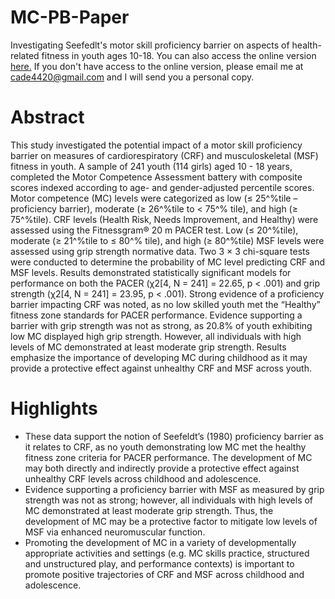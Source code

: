# MC-PB-Paper
 
 Investigating Seefedlt's motor skill proficiency barrier on aspects of health-related fitness in youth ages 10-18. You can also access the online version [here.](https://doi.org/10.1080/17461391.2022.2153300) If you don't have access to the online version, please email me at cade4420@gmail.com and I will send you a personal copy.

# Abstract
This study investigated the potential impact of a motor skill proficiency barrier on measures of
cardiorespiratory (CRF) and musculoskeletal (MSF) fitness in youth. A sample of 241 youth (114
girls) aged 10 - 18 years, completed the Motor Competence Assessment battery with composite
scores indexed according to age- and gender-adjusted percentile scores. Motor competence
(MC) levels were categorized as low (≤ 25^%tile – proficiency barrier), moderate (≥ 26^%tile to < 75^%
tile), and high (≥ 75^%tile). CRF levels (Health Risk, Needs Improvement, and Healthy) were
assessed using the Fitnessgram® 20 m PACER test. Low (≤ 20^%tile), moderate (≥ 21^%tile to ≤ 80^%
tile), and high (≥ 80^%tile) MSF levels were assessed using grip strength normative data. Two 3 × 3
chi-square tests were conducted to determine the probability of MC level predicting CRF and
MSF levels. Results demonstrated statistically significant models for performance on both the
PACER (χ2[4, N = 241] = 22.65, p < .001) and grip strength (χ2[4, N = 241] = 23.95, p < .001). Strong
evidence of a proficiency barrier impacting CRF was noted, as no low skilled youth met the
“Healthy” fitness zone standards for PACER performance. Evidence supporting a barrier with
grip strength was not as strong, as 20.8% of youth exhibiting low MC displayed high grip
strength. However, all individuals with high levels of MC demonstrated at least moderate grip
strength. Results emphasize the importance of developing MC during childhood as it may
provide a protective effect against unhealthy CRF and MSF across youth.

# Highlights
- These data support the notion of Seefeldt’s (1980) proficiency barrier as it relates to CRF, as no
youth demonstrating low MC met the healthy fitness zone criteria for PACER performance. The
development of MC may both directly and indirectly provide a protective effect against
unhealthy CRF levels across childhood and adolescence.  
- Evidence supporting a proficiency barrier with MSF as measured by grip strength was not as
strong; however, all individuals with high levels of MC demonstrated at least moderate grip
strength. Thus, the development of MC may be a protective factor to mitigate low levels of
MSF via enhanced neuromuscular function.  
- Promoting the development of MC in a variety of developmentally appropriate activities and
settings (e.g. MC skills practice, structured and unstructured play, and performance contexts)
is important to promote positive trajectories of CRF and MSF across childhood and adolescence.
